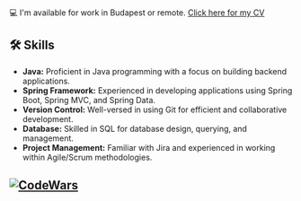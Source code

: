 💻 I'm available for work in Budapest or remote. <a href="https://github.com/gerzson-pszota/CV/files/14076252/Gerzson.Pszota.CV.pdf" target="_blank">Click here for my CV</a>

## 🛠️ Skills

- **Java:** Proficient in Java programming with a focus on building backend applications.
- **Spring Framework:** Experienced in developing applications using Spring Boot, Spring MVC, and Spring Data.
- **Version Control:** Well-versed in using Git for efficient and collaborative development.
- **Database:** Skilled in SQL for database design, querying, and management.
- **Project Management:** Familiar with Jira and experienced in working within Agile/Scrum methodologies.
  
## [![CodeWars](https://www.codewars.com/users/gerzson.pszota/badges/large)](https://www.codewars.com/users/gerzson.pszota/)  
